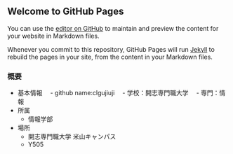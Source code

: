 ## Welcome to GitHub Pages

You can use the [editor on GitHub](https://github.com/clgujiugji/clgujiguji.github.io/edit/gh-pages/index.md) to maintain and preview the content for your website in Markdown files.

Whenever you commit to this repository, GitHub Pages will run [Jekyll](https://jekyllrb.com/) to rebuild the pages in your site, from the content in your Markdown files.

### 概要
- 基本情報
　- github name:clgujiuji
　- 学校：開志専門職大学
　- 専門：情報
- 所属
    - 情報学部
- 場所
    - 開志専門職大学 米山キャンパス
    - Y505
